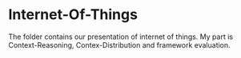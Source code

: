 # Internet-Of-Things

The folder contains our presentation of internet of things. My part is Context-Reasoning, Contex-Distribution and framework evaluation.
